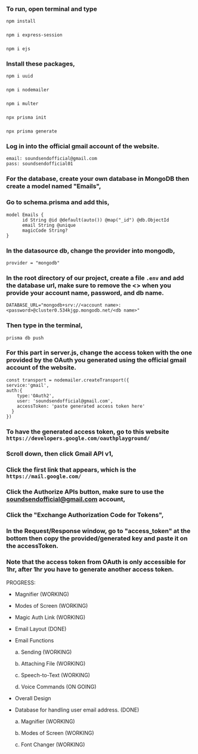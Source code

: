 ### To run, open terminal and type
```npm install```
###
```npm i express-session```
###
``` npm i ejs ```

### Install these packages,
``` npm i uuid ```
###
``` npm i nodemailer ```
###
``` npm i multer ```
###
```npx prisma init```
###
```npx prisma generate```

### Log in into the official gmail account of the website.
    email: soundsendofficial@gmail.com
    pass: soundsendofficial01

### For the database, create your own database in MongoDB then create a model named "Emails",

### Go to schema.prisma and add this,
    model Emails {
          id String @id @default(auto()) @map("_id") @db.ObjectId
          email String @unique
          magicCode String?
    }

### In the datasource db, change the provider into mongodb,
    provider = "mongodb"

### In the root directory of our project, create a file ``` .env ``` and add the database url, make sure to remove the <> when you provide your account name, password, and db name.
    DATABASE_URL="mongodb+srv://<account name>:<password>@cluster0.534kjgp.mongodb.net/<db name>"

### Then type in the terminal,
``` prisma db push ```
    
### For this part in server.js, change the access token with the one provided by the OAuth you generated using the official gmail account of the website.
    const transport = nodemailer.createTransport({
    service:'gmail',
    auth:{
        type:'OAuth2',
        user: 'soundsendofficial@gmail.com',
        accessToken: 'paste generated access token here'
      }
    })
    
### To have the generated access token, go to this website ``` https://developers.google.com/oauthplayground/ ```
### Scroll down, then click Gmail API v1,
### Click the first link that appears, which is the ``` https://mail.google.com/ ```
### Click the Authorize APIs button, make sure to use the soundsendofficial@gmail.com account, 
### Click the "Exchange Authorization Code for Tokens",
### In the Request/Response window, go to "access_token" at the bottom then copy the provided/generated key and paste it on the accessToken.
### Note that the access token from OAuth is only accessible for 1hr, after 1hr you have to generate another access token.

PROGRESS:
- Magnifier (WORKING)
- Modes of Screen (WORKING)

- Magic Auth Link (WORKING)
- Email Layout (DONE)
- Email Functions

    a. Sending (WORKING)
  
    b. Attaching File (WORKING)
  
    c. Speech-to-Text (WORKING)
  
    d. Voice Commands (ON GOING)

- Overall Design
- Database for handling user email address. (DONE)
  
    a. Magnifier (WORKING)
  
    b. Modes of Screen (WORKING)
  
    c. Font Changer (WORKING)
  
